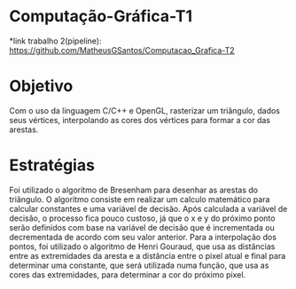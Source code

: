 #                                           Computação-Gráfica-T1

*link trabalho 2(pipeline): https://github.com/MatheusGSantos/Computacao_Grafica-T2

# Objetivo
Com o uso da linguagem C/C++ e OpenGL, rasterizar um triângulo, dados seus vértices, interpolando as cores dos vértices para formar a cor das arestas.

# Estratégias
Foi utilizado o algoritmo de Bresenham para desenhar as arestas do triângulo. O algoritmo consiste em realizar um calculo matemático para calcular constantes e uma variável de decisão. Após calculada a variável de decisão, o processo fica pouco custoso, já que o x e y do próximo ponto serão definidos com base na variável de decisão que é incrementada ou decrementada de acordo com seu valor anterior. Para a interpolação dos pontos, foi utilizado o algoritmo de Henri Gouraud, que usa as distâncias entre as extremidades da aresta e a distância entre o pixel atual e final para determinar uma constante, que será utilizada numa função, que usa as cores das extremidades, para determinar a cor do próximo pixel.
